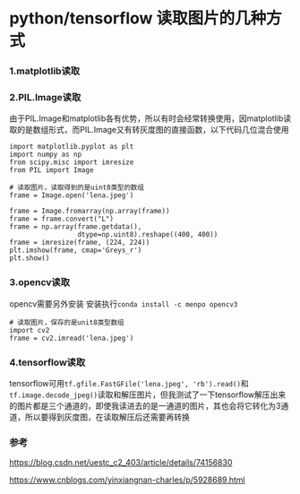 # python/tensorflow 读取图片的几种方式

### 1.matplotlib读取

### 2.PIL.Image读取

由于PIL.Image和matplotlib各有优势，所以有时会经常转换使用，因matplotlib读取的是数组形式，而PIL.Image又有转灰度图的直接函数，以下代码几位混合使用


```
import matplotlib.pyplot as plt 
import numpy as np
from scipy.misc import imresize
from PIL import Image

# 读取图片，读取得到的是uint8类型的数组
frame = Image.open('lena.jpeg')

frame = Image.fromarray(np.array(frame))
frame = frame.convert("L")
frame = np.array(frame.getdata(),
                 dtype=np.uint8).reshape((400, 400))
frame = imresize(frame, (224, 224))
plt.imshow(frame, cmap='Greys_r')
plt.show()
```
### 3.opencv读取
opencv需要另外安装 
安装执行```conda install -c menpo opencv3```

```
# 读取图片，保存的是unit8类型数组
import cv2
frame = cv2.imread('lena.jpeg')
```
### 4.tensorflow读取
tensorflow可用```tf.gfile.FastGFile('lena.jpeg', 'rb').read()```和```tf.image.decode_jpeg()```读取和解压图片，但我测试了一下tensorflow解压出来的图片都是三个通道的，即使我读进去的是一通道的图片，其也会将它转化为3通道，所以要得到灰度图，在读取解压后还需要再转换

### 参考
https://blog.csdn.net/uestc_c2_403/article/details/74156830

https://www.cnblogs.com/yinxiangnan-charles/p/5928689.html

